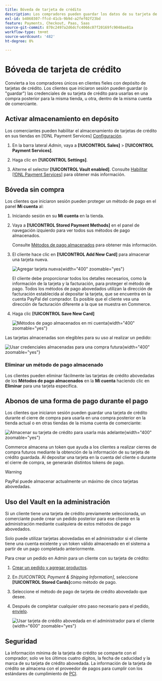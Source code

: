 ```yaml
---
title: Bóveda de tarjeta de crédito
description: Los compradores pueden guardar los datos de su tarjeta de crédito para futuras compras.
exl-id: b4060307-ffcd-41cb-9b9d-a2fef02f23bd
feature: Payments, Checkout, Paas, Saas
source-git-commit: 870c2497a2d6dcfc4066c07f20169fc9040ae81a
workflow-type: tm+mt
source-wordcount: '482'
ht-degree: 0%

---
```


# Bóveda de tarjeta de crédito

Convierta a los compradores únicos en clientes fieles con depósito de tarjetas de crédito. Los clientes que iniciaron sesión pueden guardar (o &quot;guardar&quot;) las credenciales de su tarjeta de crédito para usarlas en una compra posterior para la misma tienda, u otra, dentro de la misma cuenta de comerciante.

## Activar almacenamiento en depósito

Los comerciantes pueden habilitar el almacenamiento de tarjetas de crédito en sus tiendas en [!DNL Payment Services] [Configuración](configure-admin.md#card-vaulting).

1. En la barra lateral _Admin_, vaya a **[!UICONTROL Sales]** > **[!UICONTROL Payment Services]**.

1. Haga clic en **[!UICONTROL Settings]**.

1. Alterne el selector **[!UICONTROL Vault enabled]**. Consulte [Habilitar [!DNL Payment Services]](configure-admin.md#enable-payment-services) para obtener más información.

## Bóveda sin compra

Los clientes que iniciaron sesión pueden proteger un método de pago en el panel **Mi cuenta** al:

1. Iniciando sesión en su **Mi cuenta** en la tienda.

1. Vaya a **[!UICONTROL Stored Payment Methods]** en el panel de navegación izquierdo para ver todos sus métodos de pago almacenados.

   Consulte [Métodos de pago almacenados](https://experienceleague.adobe.com/en/docs/commerce-admin/stores-sales/payments/stored-payment-methods) para obtener más información.

1. El cliente hace clic en **[!UICONTROL Add New Card]** para almacenar una tarjeta nueva.

   ![Agregar tarjeta nueva](assets/add-new-card.png){width="400" zoomable="yes"}

   El cliente debe proporcionar todos los detalles necesarios, como la información de la tarjeta y la facturación, para proteger el método de pago.
Todos los métodos de pago abovedados utilizan la dirección de facturación establecida al depositar la tarjeta, que se encuentra en la cuenta PayPal del comprador. Es posible que el cliente vea una dirección de facturación diferente a la que se muestra en Commerce.

1. Haga clic **[!UICONTROL Save New Card]**

   ![Métodos de pago almacenados en mi cuenta](assets/stored-payment-methods.png){width="400" zoomable="yes"}

Las tarjetas almacenadas son elegibles para su uso al realizar un pedido:

![Usar credenciales almacenadas para una compra futura](assets/use-stored-card.png){width="400" zoomable="yes"}

### Eliminar un método de pago almacenado

Los clientes pueden eliminar fácilmente las tarjetas de crédito abovedadas de los **Métodos de pago almacenados** en la **Mi cuenta** haciendo clic en **Eliminar** para una tarjeta específica.

## Abonos de una forma de pago durante el pago

Los clientes que iniciaron sesión pueden guardar una tarjeta de crédito durante el cierre de compra para usarla en una compra posterior en la tienda actual o en otras tiendas de la misma cuenta de comerciante:

![Almacenar su tarjeta de crédito para usarla más adelante](assets/save-card-for-later.png){width="400" zoomable="yes"}

Commerce almacena un token que ayuda a los clientes a realizar cierres de compra futuros mediante la obtención de la información de su tarjeta de crédito guardada. Al depositar una tarjeta en la cuenta del cliente o durante el cierre de compra, se generarán distintos tokens de pago.

>[!WARNING]
>
> PayPal puede almacenar actualmente un máximo de cinco tarjetas abovedadas.

## Uso del Vault en la administración

Si un cliente tiene una tarjeta de crédito previamente seleccionada, un comerciante puede crear un pedido posterior para ese cliente en la administración mediante cualquiera de estos métodos de pago abovedados.

Solo puede utilizar tarjetas abovedadas en el administrador si el cliente tiene una cuenta existente y un token válido almacenado en el sistema a partir de un pago completado anteriormente.

Para crear un pedido en Admin para un cliente con su tarjeta de crédito:

1. [Crear un pedido y agregar productos](https://experienceleague.adobe.com/docs/commerce-admin/stores-sales/point-of-purchase/assist/customer-account-create-order.html).
1. En _[!UICONTROL Payment & Shipping Information]_, seleccione **[!UICONTROL Stored Cards]**&#x200B;como método de pago.
1. Seleccione el método de pago de tarjeta de crédito abovedado que desee.
1. Después de completar cualquier otro paso necesario para el pedido, [envíelo](https://experienceleague.adobe.com/docs/commerce-admin/stores-sales/point-of-purchase/assist/customer-account-create-order.html?lang=en#step-3%3A-submit-the-order).

   ![Usar tarjeta de crédito abovedada en el administrador para el cliente](assets/admin-vaultedcard.png){width="600" zoomable="yes"}

## Seguridad

La información mínima de la tarjeta de crédito se comparte con el comprador; solo ve los últimos cuatro dígitos, la fecha de caducidad y la marca de su tarjeta de crédito abovedada. La información de la tarjeta de crédito se almacena con el proveedor de pagos para cumplir con los estándares de cumplimiento de [PCI](security.md#PCI-compliance).

